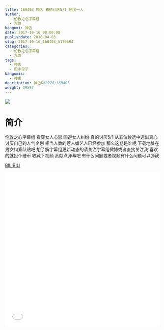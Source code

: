 ```yaml
---
title: 160403 神舌 真的讨厌5/1 剧团一人
author: 
  - 伦敦之心字幕组
  - 九條
bangumi: 神舌
date: 2017-10-16 00:00:00
publishdate: 2016-04-03
slug: 2017-10-16_160403_5176594
categories: 
  - 伦敦之心字幕组
  - 九條
tags: 
  - 神舌
  - 田中涼子
bangumis: 
  - 神舌
description: 神舌&#8226;160403
weight: 39597
---
```


![](https://i.imgur.com/zhqZZje.jpg)

# 简介  
伦敦之心字幕组 看穿女人心思 回避女人纠纷 真的讨厌5/1 从五位候选中选出真心讨厌自己的人气企划 相当人数的惹人嫌艺人已经参加 那么这期是谁呢 下载地址在男女纠察队贴吧 想了解字幕组更新动态的请关注字幕组微博或者直接关注我 喜欢的就投个硬币 收藏下视频 贡献点弹幕吧
有什么问题或者视频有什么问题可以@我

  [BILIBILI](https://www.bilibili.com/video/av5176594/)


<div class="vcontainer">  <iframe class='video' src="//www.bilibili.com/blackboard/player.html?cid=8412935&aid=5176594" width="100%" height="500" frameborder="0" allowfullscreen="allowfullscreen"></iframe></div>
